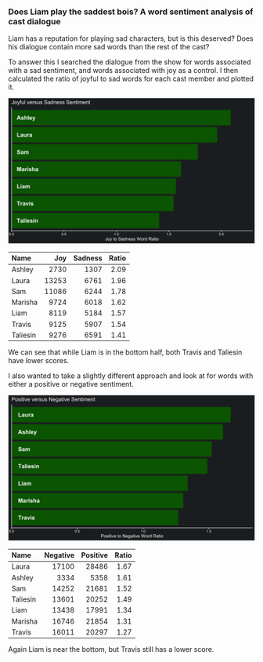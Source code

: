 
### Does Liam play the saddest bois? A word sentiment analysis of cast dialogue

Liam has a reputation for playing sad characters, but is this deserved?
Does his dialogue contain more sad words than the rest of the cast?

To answer this I searched the dialogue from the show for words
associated with a sad sentiment, and words associated with joy as a
control. I then calculated the ratio of joyful to sad words for each
cast member and plotted it.

![joyful vs sad](../plots/joySadPlot.png)

| Name     |   Joy | Sadness | Ratio |
|:---------|------:|--------:|------:|
| Ashley   |  2730 |    1307 |  2.09 |
| Laura    | 13253 |    6761 |  1.96 |
| Sam      | 11086 |    6244 |  1.78 |
| Marisha  |  9724 |    6018 |  1.62 |
| Liam     |  8119 |    5184 |  1.57 |
| Travis   |  9125 |    5907 |  1.54 |
| Taliesin |  9276 |    6591 |  1.41 |

We can see that while Liam is in the bottom half, both Travis and
Taliesin have lower scores.

I also wanted to take a slightly different approach and look at for
words with either a positive or negative sentiment.

![positive vs negative](../plots/positiveNegativePlot.png)

| Name     | Negative | Positive | Ratio |
|:---------|---------:|---------:|------:|
| Laura    |    17100 |    28486 |  1.67 |
| Ashley   |     3334 |     5358 |  1.61 |
| Sam      |    14252 |    21681 |  1.52 |
| Taliesin |    13601 |    20252 |  1.49 |
| Liam     |    13438 |    17991 |  1.34 |
| Marisha  |    16746 |    21854 |  1.31 |
| Travis   |    16011 |    20297 |  1.27 |

Again Liam is near the bottom, but Travis still has a lower score.
